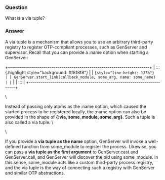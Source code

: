 ### Question
What is a via tuple?


### Answer
<div>

<div>

<div>

A via tuple is a mechanism that allows you to use an arbitrary
third-party registry to register OTP-compliant processes, such as
GenServer and supervisor. Recall that you can provide a :name option
when starting a GenServer: 

</div>

+-----------------------------------------------------------------------+
| ::: {.highlight style="background: #f8f8f8"}                          |
| ``` {style="line-height: 125%"}                                       |
| GenServer.start_link(callback_module, some_arg, name: some_name)      |
| ```                                                                   |
| :::                                                                   |
+-----------------------------------------------------------------------+

\

<div>

Instead of passing only atoms as the :name option, which caused the
started process to be registered locally, the :name option can also be
provided in the shape of **{:via, some\_module, some\_arg}**. Such a
tuple is also called a via tuple. \

</div>

<div>

\

</div>

<div>

<div>

<div>

<div>

<div>

If you provide a **via tuple as the name** option, GenServer will invoke
a well-defined function from some\_module to register the process.
Likewise, you can pass a **via tuple as the first argument** to
GenServer.cast and GenServer.call, and GenServer will discover the pid
using some\_module. In this sense, some\_module acts like a custom
third-party process registry, and the via tuple is the way of connecting
such a registry with GenServer and similar OTP abstractions. 

</div>

</div>

</div>

</div>

</div>

</div>

</div>


